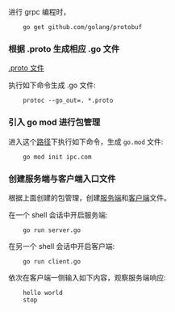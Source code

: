 
进行 grpc 编程时，
```shell
    go get github.com/golang/protobuf
```


### 根据 .proto 生成相应 .go 文件

[.proto 文件](t3/msgdata.proto)

执行如下命令生成 .go 文件:
```shell
    protoc --go_out=. *.proto
```


### 引入 go mod 进行包管理

进入这个[路径](t3)下执行如下命令，生成 `go.mod` 文件:
```shell
    go mod init ipc.com
```


### 创建服务端与客户端入口文件

根据上面创建的包管理，创建[服务端](t3/server.go)和[客户端](t3/client.go)文件。

在一个 shell 会话中开启服务端:
```shell
    go run server.go
```

在另一个 shell 会话中开启客户端:
```shell
    go run client.go
```

依次在客户端一侧输入如下内容，观察服务端响应:
```shell
    hello world
    stop
```
